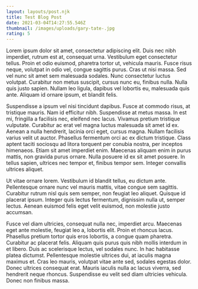 ```yaml
---
layout: layouts/post.njk
title: Test Blog Post
date: 2021-03-04T14:27:55.546Z
thumbnail: /images/uploads/gary-tate-.jpg
rating: 5
---
```

<!--StartFragment-->

Lorem ipsum dolor sit amet, consectetur adipiscing elit. Duis nec nibh imperdiet, rutrum est at, consequat urna. Vestibulum eget consectetur tellus. Proin et odio euismod, pharetra tortor ut, vehicula mauris. Fusce risus neque, volutpat in odio vel, congue sagittis purus. Cras ut nisi massa. Sed vel nunc sit amet sem malesuada sodales. Nunc consectetur luctus volutpat. Curabitur non metus suscipit, cursus nunc eu, finibus nulla. Nulla quis justo sapien. Nullam leo ligula, dapibus vel lobortis eu, malesuada quis ante. Aliquam id ornare ipsum, et blandit felis.

Suspendisse a ipsum vel nisi tincidunt dapibus. Fusce at commodo risus, at tristique mauris. Nam id efficitur nibh. Suspendisse at metus massa. In est mi, fringilla a facilisis nec, eleifend nec lacus. Vivamus pretium tristique vulputate. Curabitur ac erat vel magna luctus malesuada sit amet id ex. Aenean a nulla hendrerit, lacinia orci eget, cursus magna. Nullam facilisis varius velit ut auctor. Phasellus fermentum orci ac ex dictum tristique. Class aptent taciti sociosqu ad litora torquent per conubia nostra, per inceptos himenaeos. Etiam sit amet imperdiet enim. Maecenas aliquam enim in purus mattis, non gravida purus ornare. Nulla posuere id ex sit amet posuere. In tellus sapien, ultrices nec tempor et, finibus tempor sem. Integer convallis ultrices aliquet.

Ut vitae ornare lorem. Vestibulum id blandit tellus, eu dictum ante. Pellentesque ornare nunc vel mauris mattis, vitae congue sem sagittis. Curabitur rutrum nisl quis sem semper, non feugiat leo aliquet. Quisque id placerat ipsum. Integer quis lectus fermentum, dignissim nulla ut, semper lectus. Aenean euismod felis eget velit euismod, non molestie justo accumsan.

Fusce vel diam ultricies, consequat nulla nec, imperdiet arcu. Maecenas eget ante molestie, feugiat leo a, lobortis elit. Proin et rhoncus lacus. Phasellus pretium tortor quis eros lobortis, a congue quam pharetra. Curabitur ac placerat felis. Aliquam quis purus quis nibh mollis interdum in et libero. Duis ac scelerisque lectus, vel sodales nunc. In hac habitasse platea dictumst. Pellentesque molestie ultrices dui, at iaculis magna maximus et. Cras leo mauris, volutpat vitae ante sed, sodales egestas dolor. Donec ultrices consequat erat. Mauris iaculis nulla ac lacus viverra, sed hendrerit neque rhoncus. Suspendisse eu velit sed diam ultricies vehicula. Donec non finibus massa.

<!--EndFragment-->